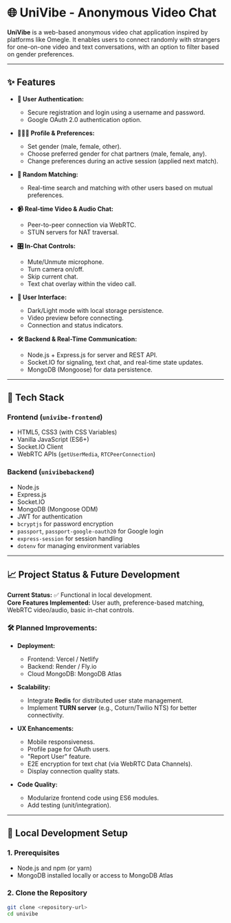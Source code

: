 # 🌐 UniVibe - Anonymous Video Chat

**UniVibe** is a web-based anonymous video chat application inspired by platforms like Omegle. It enables users to connect randomly with strangers for one-on-one video and text conversations, with an option to filter based on gender preferences.

---

## ✨ Features

- **🔐 User Authentication:**
  - Secure registration and login using a username and password.
  - Google OAuth 2.0 authentication option.

- **🧑‍🤝‍🧑 Profile & Preferences:**
  - Set gender (male, female, other).
  - Choose preferred gender for chat partners (male, female, any).
  - Change preferences during an active session (applied next match).

- **🔄 Random Matching:**
  - Real-time search and matching with other users based on mutual preferences.

- **📹 Real-time Video & Audio Chat:**
  - Peer-to-peer connection via WebRTC.
  - STUN servers for NAT traversal.

- **🎛 In-Chat Controls:**
  - Mute/Unmute microphone.
  - Turn camera on/off.
  - Skip current chat.
  - Text chat overlay within the video call.

- **🎨 User Interface:**
  - Dark/Light mode with local storage persistence.
  - Video preview before connecting.
  - Connection and status indicators.

- **🛠 Backend & Real-Time Communication:**
  - Node.js + Express.js for server and REST API.
  - Socket.IO for signaling, text chat, and real-time state updates.
  - MongoDB (Mongoose) for data persistence.

---

## 🚀 Tech Stack

### Frontend (`univibe-frontend`)
- HTML5, CSS3 (with CSS Variables)
- Vanilla JavaScript (ES6+)
- Socket.IO Client
- WebRTC APIs (`getUserMedia`, `RTCPeerConnection`)

### Backend (`univibebackend`)
- Node.js
- Express.js
- Socket.IO
- MongoDB (Mongoose ODM)
- JWT for authentication
- `bcryptjs` for password encryption
- `passport`, `passport-google-oauth20` for Google login
- `express-session` for session handling
- `dotenv` for managing environment variables

---

## 📈 Project Status & Future Development

**Current Status:** ✅ Functional in local development.  
**Core Features Implemented:** User auth, preference-based matching, WebRTC video/audio, basic in-chat controls.

### 🛠 Planned Improvements:
- **Deployment:**
  - Frontend: Vercel / Netlify
  - Backend: Render / Fly.io
  - Cloud MongoDB: MongoDB Atlas

- **Scalability:**
  - Integrate **Redis** for distributed user state management.
  - Implement **TURN server** (e.g., Coturn/Twilio NTS) for better connectivity.

- **UX Enhancements:**
  - Mobile responsiveness.
  - Profile page for OAuth users.
  - "Report User" feature.
  - E2E encryption for text chat (via WebRTC Data Channels).
  - Display connection quality stats.

- **Code Quality:**
  - Modularize frontend code using ES6 modules.
  - Add testing (unit/integration).

---

## 🧪 Local Development Setup

### 1. Prerequisites
- Node.js and npm (or yarn)
- MongoDB installed locally or access to MongoDB Atlas

### 2. Clone the Repository
```bash
git clone <repository-url>
cd univibe
